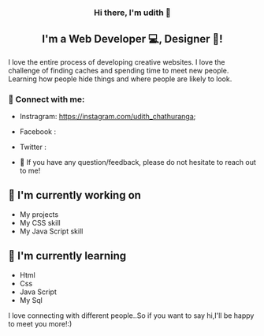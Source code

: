 
<p align="center">
 

<h3 align="center">
Hi there, I'm udith  👋
</h3>

<h2 align="center">
I'm a  Web Developer 💻,  Designer 🎨!
</h2> 

I love the entire process of developing creative websites. I love the challenge of finding caches and spending time to meet new people. Learning how people hide things and where people are likely to look.

### 🤝 Connect with me:
- Instragram: https://instagram.com/udith_chathuranga;
- Facebook  :
- Twitter   :




- 💬 If you have any question/feedback, please do not hesitate to reach out to me!

## 🔭 I'm currently working on

- My projects
- My CSS skill
- My Java Script skill


## 🌱 I'm currently learning

- Html
- Css
- Java Script
- My Sql 


<p> I love connecting with different people..So if you want to say hi,I'll be happy to meet you more!:)</p>

